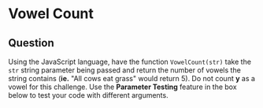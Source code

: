 # Vowel Count

## Question
Using the JavaScript language, have the function `VowelCount(str)` take the `str` string parameter being passed and return the number of vowels the string contains (<b>ie.</b> "All cows eat grass" would return 5).
Do not count <b>y</b> as a vowel for this challenge.
Use the <b>Parameter Testing</b> feature in the box below to test your code with different arguments.